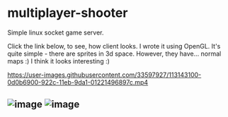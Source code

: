 

# multiplayer-shooter

Simple linux socket game server.

Click the link below, to see, how client looks.
I wrote it using OpenGL. It's quite simple - there are sprites in 3d space. However, they have...
normal maps :)
I think it looks interesting :)


https://user-images.githubusercontent.com/33597927/113143100-0d0b6900-922c-11eb-9da1-01221496897c.mp4


![image](https://user-images.githubusercontent.com/33597927/113144385-7770d900-922d-11eb-9c83-16f2349f27bf.png)
![image](https://user-images.githubusercontent.com/33597927/113144548-a6874a80-922d-11eb-9514-75a0fd042d4e.png)
--
